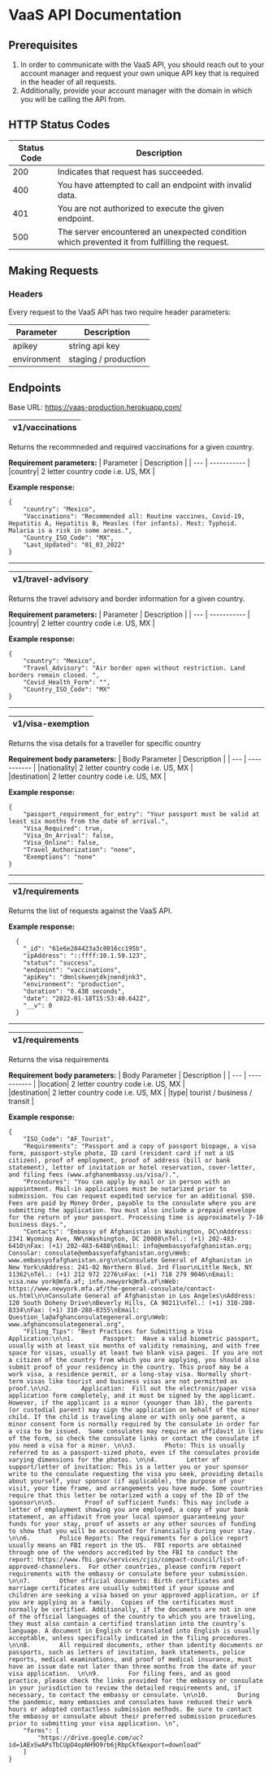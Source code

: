 # VaaS API Documentation

## Prerequisites
1. In order to communicate with the VaaS API, you should reach out to your account manager and request your own unique API key that is required in the header of all requests. 
2. Additionally, provide your account manager with the domain in which you will be calling the API from.

## HTTP Status Codes
| Status Code | Description |
| --- | ----------- |
| 200 | Indicates that request has succeeded. |
| 400 | You have attempted to call an endpoint with invalid data. |
| 401 | You are not authorized to execute the given endpoint. |
| 500 | The server encountered an unexpected condition which prevented it from fulfilling the request. |

## Making Requests
### Headers
Every request to the VaaS API has two require header parameters:  

| Parameter | Description |
| --- | ----------- |
|apikey| string api key |  
|environment| staging / production |

## Endpoints
Base URL: https://vaas-production.herokuapp.com/

| v1/vaccinations |
| --- |

Returns the recommneded and required vaccinations for a given country.

**Requirement parameters:**
| Parameter | Description |
| --- | ----------- |
|country| 2 letter country code i.e. US, MX |  

**Example response:**
```
{
    "country": "Mexico",
    "Vaccinations": "Recommended all: Routine vaccines, Covid-19, Hepatitis A, Hepatitis B, Measles (for infants). Most: Typhoid. Malaria is a risk in some areas.",
    "Country_ISO_Code": "MX",
    "Last_Updated": "01_03_2022"
}
```
---
| v1/travel-advisory |
| --- |

Returns the travel advisory and border information for a given country.

**Requirement parameters:**
| Parameter | Description |
| --- | ----------- |
|country| 2 letter country code i.e. US, MX |  

**Example response:**
```
{
    "country": "Mexico",
    "Travel_Advisory": "Air border open without restriction. Land borders remain closed. ",
    "Covid_Health_Form": "",
    "Country_ISO_Code": "MX"
}
```
---
| v1/visa-exemption |
| --- |

Returns the visa details for a traveller for specific country

**Requirement body parameters:**
| Body Parameter | Description |
| --- | ----------- |
|nationality| 2 letter country code i.e. US, MX |  
|destination| 2 letter country code i.e. US, MX | 

**Example response:**
```
{
    "passport_requirement_for_entry": "Your passport must be valid at least six months from the date of arrival.",
    "Visa_Required": true,
    "Visa_On_Arrival": false,
    "Visa_Online": false,
    "Travel_Authorization": "none",
    "Exemptions": "none"
}
```
---
| v1/requirements|
| --- |

Returns the list of requests against the VaaS API. 

**Example response:**
```
  {
    "_id": "61e6e284423a3c0016cc195b",
    "ipAddress": "::ffff:10.1.59.123",
    "status": "success",
    "endpoint": "vaccinations",
    "apiKey": "dmnlskwenjdkjnendjnk3",
    "environment": "production",
    "duration": "0.438 seconds",
    "date": "2022-01-18T15:53:40.642Z",
    "__v": 0
  }
```
---
| v1/requirements |
| --- |

Returns the visa requirements

**Requirement body parameters:**
| Body Parameter | Description |
| --- | ----------- |
|location| 2 letter country code i.e. US, MX |  
|destination| 2 letter country code i.e. US, MX | 
|type| tourist / business / transit | 

**Example response:**
```
{
    "ISO_Code": "AF_Tourist",
    "Requirements": "Passport and a copy of passport biopage, a visa form, passport-style photo, ID card (resident card if not a US citizen), proof of employment, proof of address (bill or bank statement), letter of invitation or hotel reservation, cover-letter, and filing fees (www.afghanembassy.us/visa/).",
    "Procedures": "You can apply by mail or in person with an appointment. Mail-in applications must be notarized prior to submission. You can request expedited service for an additional $50. Fees are paid by Money Order, payable to the consulate where you are submitting the application. You must also include a prepaid envelope for the return of your passport. Processing time is approximately 7-10 business days.",
    "Contacts": "Embassy of Afghanistan in Washington, DC\nAddress: 2341 Wyoming Ave, NW\nWashington, DC 20008\nTél.: (+1) 202-483-6410\nFax: (+1) 202-483-6488\nEmail: info@embassyofafghanistan.org; Consular: consulate@embassyofafghanistan.org\nWeb: www.embassyofafghanistan.org\n\nConsulate General of Afghanistan in New York\nAddress: 241-02 Northern Blvd. 3rd Floor\nLittle Neck, NY 11362\nTél.: (+1) 212 972 2276\nFax: (+1) 718 279 9046\nEmail: visa.new york@mfa.af; info.newyork@mfa.af\nWeb: https://www.newyork.mfa.af/the-general-consulate/contact-us.html\n\nConsulate General of Afghanistan in Los Angeles\nAddress: 120 South Doheny Drive\nBeverly Hills, CA 90211\nTél.: (+1) 310-288-8334\nFax: (+1) 310-288-8355\nEmail: Question_la@afghanconsulategeneral.org\nWeb: www.afghanconsulategeneral.org",
    "Filing_Tips": "Best Practices for Submitting a Visa Application:\n\n1.        Passport:  Have a valid biometric passport, usually with at least six months of validity remaining, and with free space for visas, usually at least two blank visa pages. If you are not a citizen of the country from which you are applying, you should also submit proof of your residency in the country. This proof may be a work visa, a residence permit, or a long-stay visa. Normally short-term visas like tourist and business visas are not permitted as proof.\n\n2.        Application:  Fill out the electronic/paper visa application form completely, and it must be signed by the applicant.  However, if the applicant is a minor (younger than 18), the parents (or custodial parent) may sign the application on behalf of the minor child. If the child is traveling alone or with only one parent, a minor consent form is normally required by the consulate in order for a visa to be issued.  Some consulates may require an affidavit in lieu of the form, so check the consulate links or contact the consulate if you need a visa for a minor. \n\n3.        Photo: This is usually referred to as a passport-sized photo, even if the consulates provide varying dimensions for the photos. \n\n4.        Letter of support/letter of invitation: This is a letter you or your sponsor write to the consulate requesting the visa you seek, providing details about yourself, your sponsor (if applicable), the purpose of your visit, your time frame, and arrangements you have made. Some countries require that this letter be notarized with a copy of the ID of the sponsor\n\n5.        Proof of sufficient funds: This may include a letter of employment showing you are employed, a copy of your bank statement, an affidavit from your local sponsor guaranteeing your funds for your stay, proof of assets or any other sources of funding to show that you will be accounted for financially during your stay. \n\n6.        Police Reports: The requirements for a police report usually means an FBI report in the US.  FBI reports are obtained through one of the vendors accredited by the FBI to conduct the report: https://www.fbi.gov/services/cjis/compact-council/list-of-approved-channelers.  For other countries, please confirm report requirements with the embassy or consulate before your submission. \n\n7.        Other official documents: Birth certificates and marriage certificates are usually submitted if your spouse and children are seeking a visa based on your approved application, or if you are applying as a family.  Copies of the certificates must normally be certified. Additionally, if the documents are not in one of the official languages of the country to which you are traveling, they must also contain a certified translation into the country’s language. A document in English or translated into English is usually acceptable, unless specifically indicated in the filing procedures. \n\n8.        All required documents, other than identity documents or passports, such as letters of invitation, bank statements, police reports, medical examinations, and proof of medical insurance, must have an issue date not later than three months from the date of your visa application.  \n\n9.        For filing fees, and as good practice, please check the links provided for the embassy or consulate in your jurisdiction to review the detailed requirements and, if necessary, to contact the embassy or consulate. \n\n10.        During the pandemic, many embassies and consulates have reduced their work hours or adopted contactless submission methods. Be sure to contact the embassy or consulate about their preferred submission procedures prior to submitting your visa application. \n",
    "forms": [
        "https://drive.google.com/uc?id=1AExSwAPsTbCUpD4opNH9O9rb6jRbpCkf&export=download"
    ]
}
```
